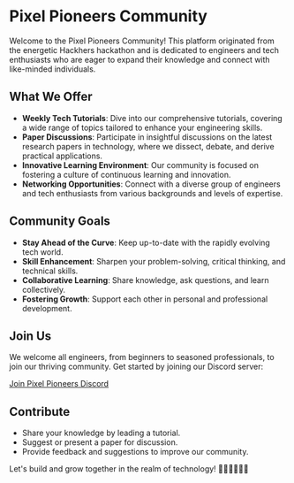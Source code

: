# Pixel Pioneers Community

Welcome to the Pixel Pioneers Community! This platform originated from the energetic Hackhers hackathon and is dedicated to engineers and tech enthusiasts who are eager to expand their knowledge and connect with like-minded individuals.

## What We Offer

- **Weekly Tech Tutorials**: Dive into our comprehensive tutorials, covering a wide range of topics tailored to enhance your engineering skills.
- **Paper Discussions**: Participate in insightful discussions on the latest research papers in technology, where we dissect, debate, and derive practical applications.
- **Innovative Learning Environment**: Our community is focused on fostering a culture of continuous learning and innovation.
- **Networking Opportunities**: Connect with a diverse group of engineers and tech enthusiasts from various backgrounds and levels of expertise.

## Community Goals

- **Stay Ahead of the Curve**: Keep up-to-date with the rapidly evolving tech world.
- **Skill Enhancement**: Sharpen your problem-solving, critical thinking, and technical skills.
- **Collaborative Learning**: Share knowledge, ask questions, and learn collectively.
- **Fostering Growth**: Support each other in personal and professional development.

## Join Us

We welcome all engineers, from beginners to seasoned professionals, to join our thriving community. Get started by joining our Discord server:

[Join Pixel Pioneers Discord](https://discord.gg/F7pdbtVp)

## Contribute

- Share your knowledge by leading a tutorial.
- Suggest or present a paper for discussion.
- Provide feedback and suggestions to improve our community.

Let's build and grow together in the realm of technology! 🌟👨‍💻👩‍💻🚀

